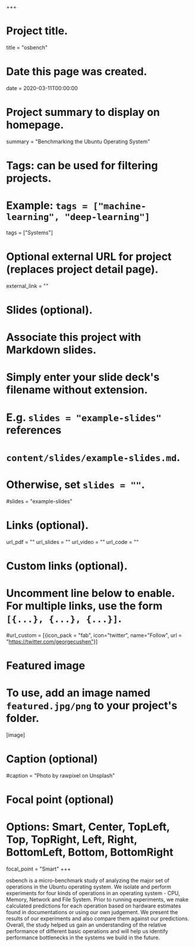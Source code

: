 +++
# Project title.
title = "osbench"

# Date this page was created.
date = 2020-03-11T00:00:00

# Project summary to display on homepage.
summary = "Benchmarking the Ubuntu Operating System"

# Tags: can be used for filtering projects.
# Example: `tags = ["machine-learning", "deep-learning"]`
tags = ["Systems"]

# Optional external URL for project (replaces project detail page).
external_link = ""

# Slides (optional).
#   Associate this project with Markdown slides.
#   Simply enter your slide deck's filename without extension.
#   E.g. `slides = "example-slides"` references 
#   `content/slides/example-slides.md`.
#   Otherwise, set `slides = ""`.
#slides = "example-slides"

# Links (optional).
url_pdf = ""
url_slides = ""
url_video = ""
url_code = ""

# Custom links (optional).
#   Uncomment line below to enable. For multiple links, use the form `[{...}, {...}, {...}]`.
#url_custom = [{icon_pack = "fab", icon="twitter", name="Follow", url = "https://twitter.com/georgecushen"}]

# Featured image
# To use, add an image named `featured.jpg/png` to your project's folder. 
[image]
  # Caption (optional)
  #caption = "Photo by rawpixel on Unsplash"
  
  # Focal point (optional)
  # Options: Smart, Center, TopLeft, Top, TopRight, Left, Right, BottomLeft, Bottom, BottomRight
  focal_point = "Smart"
+++

osbench is a micro-benchmark study of analyzing the major set of operations in the Ubuntu operating system. We isolate and perform experiments for four kinds of operations in an operating system - CPU, Memory, Network and File System. Prior to running experiments, we make calculated predictions for each operation based on hardware estimates found in documentations or using our own judgement. We present the results of our experiments and also compare them against our predictions. Overall, the study helped us gain an understanding of the relative performance of different basic operations and will help us identify performance bottlenecks in the systems we build in the future.
